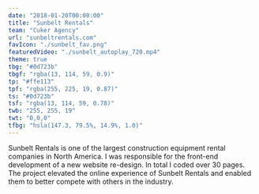 ```yaml
---
date: "2018-01-20T00:00:00"
title: "Sunbelt Rentals"
team: "Cuker Agency"
url: "sunbeltrentals.com"
favIcon: "./sunbelt_fav.png"
featuredVideo: "./sunbelt_autoplay_720.mp4"
theme: true
tbg: "#0d723b"
tbgf: "rgba(13, 114, 59, 0.9)"
tp: "#ffe113"
tpf: "rgba(255, 225, 19, 0.87)"
ts: "#0d723b"
tsf: "rgba(13, 114, 59, 0.78)"
twb: "255, 255, 19"
twt: "0,0,0"
tfbg: "hsla(147.3, 79.5%, 14.9%, 1.0)"
---
```

Sunbelt Rentals is one of the largest construction equipment rental companies in North America. I was responsible for the front-end development of a new website re-design. In total I coded over 30 pages. The project elevated the online experience of Sunbelt Rentals and enabled them to better compete with others in the industry.
